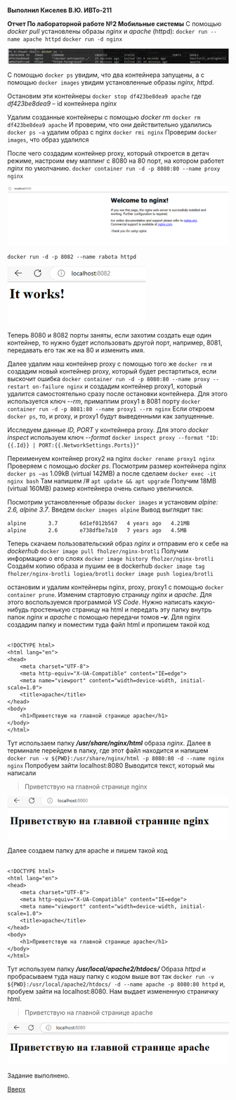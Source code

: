 __Выполнил Киселев В.Ю.
ИВТо-211__</p>
__Отчет
По лабораторной работе №2 Мобильные системы__
С помощью _docker pull_ установлены образы _nginx_ и _apache_ (httpd):
`docker run --name apache httpd`
`docker run -d nginx`

<img src="img/img_lub_2/crate.png">

С помощью `docker ps` увидим, что два контейнера запущены, а с помощью `docker images` увидим установленные образы _nginx, httpd_.

Остановим эти контейнеры
`docker stop df423be8dea9 apache`
где _df423be8dea9_ – id контейнера _nginx_

Удалим созданные контейнеры с помощью _docker rm_
`docker rm df423be8dea9 apache`
И проверим, что они действительно удалились
`docker ps –a`
удалим образ с nginx
`docker rmi nginx`
Проверим `docker images`, что образ удалился

После чего создадим контейнер proxy, который откроется в детач режиме, настроим ему маппинг с 8080 на 80 порт, на котором работет _nginx_ по умолчанию.
`docker container run -d -p 8080:80 --name proxy nginx`

<img src="img/img_lub_2/startnginx.png">

`docker run -d -p 8082 --name rabota httpd`

<img src="img/img_lub_2/startapache.png">

Теперь 8080 и 8082 порты заняты, если захотим создать еще один контейнер, то нужно будет использовать другой порт, например, 8081, передавать его так же на 80 и изменить имя.

Далее удалим наш контейнер proxy с помощью того же `docker rm` и создадим новый контейнер proxy, который будет рестартиться, если выскочит ошибка
`docker container run -d -p 8080:80 --name proxy --restart on-failure nginx`
и создадим контейнер proxy1, который удалится самостоятельно сразу после остановки контейнера. Для этого используется ключ _--rm_, примаппим proxy1 в 8081 порту
`docker container run -d -p 8081:80 --name proxy1 --rm nginx`
Если откроем `docker ps`, то, и proxy, и proxy1 будут выведенными как запущенные.

Исследуем данные _ID, PORT_ у контейнера proxy. Для этого _docker inspect_ используем ключ _--format_
`docker inspect proxy --format "ID:{{.Id}} | PORT:{{.NetworkSettings.Ports}}"`

Переименуем контейнер proxy2 на nginx
`docker rename proxy1 nginx`
Проверяем с помощью _docker ps_. Посмотрим размер контейнера nginx `docker ps –as` 1.09kB (virtual 142MB) а после сделаем
`docker exec -it nginx bash`
Там напишем /# `apt update && apt upgrade`
Получим 18MB (virtual 160MB) размер контейнера очень сильно увеличился.

Посмотрим установленные образы `docker images` и установим _alpine: 2.6, alpine 3.7_. Введем `docker images alpine`
Вывод выглядит так:
```
alpine       3.7       6d1ef012b567   4 years ago   4.21MB
alpine       2.6       e738dfbe7a10   7 years ago   4.5MB
```
Теперь скачаем пользовательский образ _nginx_ и отправим его к себе на _dockerhub_
`docker image pull fholzer/nginx-brotli`
Получим информацию о его слоях
`docker image history fholzer/nginx-brotli`
Создаём копию образа и пушим ее в dockerhub
`docker image tag fholzer/nginx-brotli logiea/brotli`
`docker image push logiea/brotli`</p>
остановим и удалим контейнеры nginx, proxy, proxy1 с помощью `docker container prune`.
Изменим стартовую страницу _nginx_ и _apache_. Для этого воспользуемся программой _VS Code_. Нужно написать какую-нибудь простенькую страницу на html и передать эту папку внутрь папок _nginx_ и _apache_ с помощью передачи томов ___–v___.
Для nginx создадим папку и поместим туда файл html и пропишем такой код

```

<!DOCTYPE html>
<html lang="en">
<head>
    <meta charset="UTF-8">
    <meta http-equiv="X-UA-Compatible" content="IE=edge">
    <meta name="viewport" content="width=device-width, initial-scale=1.0">
    <title>apache</title>
</head>
<body>
    <h1>Приветствую на главной странице apache</h1>
</body>
</html>

```

Тут использаем папку ___/usr/share/nginx/html___ образа _nginx_. Далее в терминале перейдем в папку, где этот файл находится и напишем
`docker run -v ${PWD}:/usr/share/nginx/html -p 8080:80 -d --name nginx nginx`
Попробуем зайти localhost:8080
Выводится текст, который мы написали 
>Приветствую на главной странице nginx

<img src="img/img_lub_2/nginx.IZM.png">

Далее создаем папку для apache и пишем такой код

```

<!DOCTYPE html>
<html lang="en">
<head>
    <meta charset="UTF-8">
    <meta http-equiv="X-UA-Compatible" content="IE=edge">
    <meta name="viewport" content="width=device-width, initial-scale=1.0">
    <title>apache</title>
</head>
<body>
    <h1>Приветствую на главной странице apache</h1>
</body>
</html>

```

Тут используем папку ___/usr/local/apache2/htdocs/___
Образа _httpd_ и пробрасываем туда нашу папку с кодом выше вот так
`docker run -v ${PWD}:/usr/local/apache2/htdocs/ -d --name apache -p 8080:80 httpd`
и, пробуем зайти на localhost:8080. Нам выдает измененную страничку html. 
>Приветствую на главной странице apache

<img src="img/img_lub_2/apache.IZM.png">

Задание выполнено.

[Вверх](#anchor)